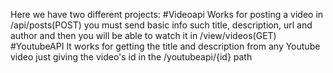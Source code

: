 Here we have two different projects:
#Videoapi
Works for posting a video in /api/posts(POST) you must send basic info such title, description, url and author and then you will be able to watch it
in /view/videos(GET)
#YoutubeAPI
It works for getting the title and description from any Youtube video just giving the video's id in the /youtubeapi/{id} path
